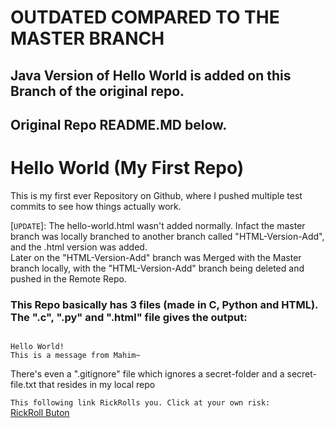 # OUTDATED COMPARED TO THE MASTER BRANCH

## Java Version of Hello World is added on this Branch of the original repo.
## Original Repo README.MD below.

# Hello World (My First Repo)
This is my first ever Repository on Github, where I pushed multiple test commits to see how things actually work.  
 

[`UPDATE`]: The hello-world.html wasn't added normally. Infact the master branch was locally branched to another branch called "HTML-Version-Add", and the .html version was added.  
Later on the "HTML-Version-Add" branch was Merged with the Master branch locally, with the "HTML-Version-Add" branch being deleted and pushed in the Remote Repo.


### This Repo basically has 3 files (made in C, Python and HTML). The ".c", ".py" and ".html" file gives the output:

```  

Hello World!
This is a message from Mahim~

```  
There's even a ".gitignore" file which ignores a secret-folder and a secret-file.txt that resides in my local repo  

`This following link RickRolls you. Click at your own risk:`  
[RickRoll Buton](https://www.youtube.com/watch?v=dQw4w9WgXcQ)
